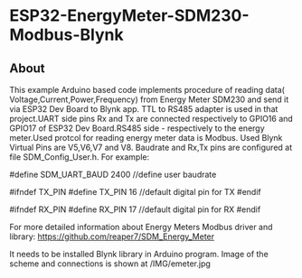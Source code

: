 # ESP32-EnergyMeter-SDM230-Modbus-Blynk

## About

This example Arduino based code implements procedure of reading data( Voltage,Current,Power,Frequency) from Energy Meter SDM230 and send it via ESP32 Dev Board to Blynk app.
TTL to RS485 adapter is used in that project.UART side pins Rx and Tx are connected respectively to GPIO16 and GPIO17 of ESP32 Dev Board.RS485 side - respectively to the energy meter.Used protcol for reading energy meter data is Modbus.
Used Blynk Virtual Pins are V5,V6,V7 and V8.
Baudrate and Rx,Tx pins are configured at file SDM_Config_User.h.
For example:

#define SDM_UART_BAUD                       2400                          //define user baudrate

#ifndef TX_PIN
  #define TX_PIN                             16                           //default digital pin for TX
#endif

#ifndef RX_PIN
  #define RX_PIN                             17                           //default digital pin for RX
#endif  

For more detailed information about Energy Meters Modbus driver and library:
https://github.com/reaper7/SDM_Energy_Meter


It needs to be installed Blynk library in Arduino program.
Image of the scheme and connections is shown at /IMG/emeter.jpg


